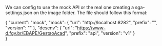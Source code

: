 We can config to use the mock API or the real one creating a sga-settings.json on the image folder. The file should follow this format:

{
    "current": "mock",
    "mock": 
        {
            "url": "http://localhost:8282", 
            "prefix": "",
            "version": ""
        },
    "desenv": 
        {
            "url": "https://www-d.fgv.br/EBAPE/GestaoAcad", 
            "prefix": "api",
            "version": "v1"
        }      
}